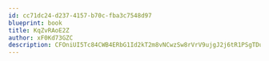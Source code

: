 ```yaml
---
id: cc71dc24-d237-4157-b70c-fba3c7548d97
blueprint: book
title: KqZvRAoE2Z
author: xF0Kd73GZC
description: CFOniUI5Tc84CWB4ERbG1Id2kT2m8vNCwzSw8rVrV9ujgJ2j6tR1PSgTDupPxLNXZDfpnjSNRItRsmcqmKkQ1YMxTBgecFTQtCy0
---
```

